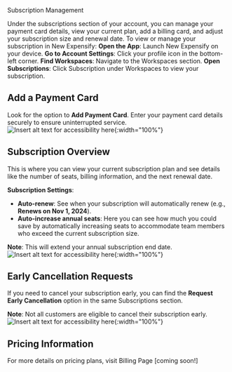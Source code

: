 Subscription Management

Under the subscriptions section of your account, you can manage your payment card details, view your current plan, add a billing card, and adjust your subscription size and renewal date.
To view or manage your subscription in New Expensify:
**Open the App**: Launch New Expensify on your device.
**Go to Account Settings**: Click your profile icon in the bottom-left corner.
**Find Workspaces**: Navigate to the Workspaces section.
**Open Subscriptions**: Click Subscription under Workspaces to view your subscription.

## Add a Payment Card

Look for the option to **Add Payment Card**. Enter your payment card details securely to ensure uninterrupted service.
![Insert alt text for accessibility here]({{site.url}}/assets/images/ExpensifyHelp-Subscription-Default.png){:width="100%"}
## Subscription Overview

This is where you can view your current subscription plan and see details like the number of seats, billing information, and the next renewal date.

**Subscription Settings**:
   - **Auto-renew**: See when your subscription will automatically renew (e.g., **Renews on Nov 1, 2024**).
- **Auto-increase annual seats**: Here you can see how much you could save by automatically increasing seats to accommodate team members who exceed the current subscription size.

**Note**: This will extend your annual subscription end date.
![Insert alt text for accessibility here]({{site.url}}/assets/images/ExpensifyHelp-Subscription-Details.png){:width="100%"}
## Early Cancellation Requests

If you need to cancel your subscription early, you can find the **Request Early Cancellation** option in the same Subscriptions section. 

**Note**: Not all customers are eligible to cancel their subscription early.
![Insert alt text for accessibility here]({{site.url}}/assets/images/ExpensifyHelp-Subscription-Billing.png){:width="100%"}
## Pricing Information

For more details on pricing plans, visit Billing Page [coming soon!]

